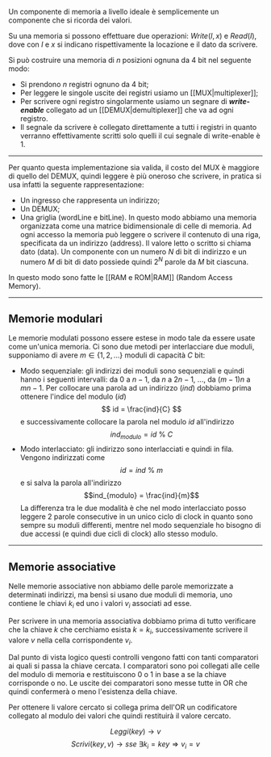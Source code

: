 Un componente di memoria a livello ideale è semplicemente un componente che si ricorda dei valori.

Su una memoria si possono effettuare due operazioni:
$Write(I,x)$ e $Read(I)$, dove con $I$ e $x$ si indicano rispettivamente la locazione e il dato da scrivere.

Si può costruire una memoria di $n$ posizioni ognuna da 4 bit nel seguente modo:
- Si prendono $n$ registri ognuno da 4 bit;
- Per leggere le singole uscite dei registri usiamo un [[MUX|multiplexer]];
- Per scrivere ogni registro singolarmente usiamo un segnare di ***write-enable*** collegato ad un [[DEMUX|demultiplexer]] che va ad ogni registro.
- Il segnale da scrivere è collegato direttamente a tutti i registri in quanto verranno effettivamente scritti solo quelli il cui segnale di write-enable è 1.
___
Per quanto questa implementazione sia valida, il costo del MUX è maggiore di quello del DEMUX, quindi leggere è più oneroso che scrivere, in pratica si usa infatti la seguente rappresentazione:
- Un ingresso che rappresenta un indirizzo;
- Un DEMUX;
- Una griglia (wordLine e bitLine).
In questo modo abbiamo una memoria organizzata come una matrice bidimensionale di celle di memoria. Ad ogni accesso la memoria può leggere o scrivere il contenuto di una riga, specificata da un indirizzo (address). Il valore letto o scritto si chiama dato (data). Un componente con un numero $N$ di bit di indirizzo e un numero $M$ di bit di dato possiede quindi $2^N$ parole da $M$ bit ciascuna.

In questo modo sono fatte le [[RAM e ROM|RAM]] (Random Access Memory).
___
## Memorie modulari
Le memorie modulati possono essere estese in modo tale da essere usate come un'unica memoria.
Ci sono due metodi per interlacciare due moduli, supponiamo di avere $m\in\{1,2,...\}$ moduli di capacità $C$ bit:
- Modo sequenziale:  gli indirizzi dei moduli sono sequenziali e quindi hanno i seguenti intervalli: da $0$ a $n-1$, da $n$ a $2n-1$, ..., da $(m-1)n$ a $mn-1$.
  Per collocare una parola ad un indirizzo ($ind$) dobbiamo prima ottenere l'indice del modulo ($id$)
  $$
  id = \frac{ind}{C}
  $$
  e successivamente collocare la parola nel modulo $id$ all'indirizzo
  $$ind_{modulo} = id\ \%\ C$$
- Modo interlacciato: gli indirizzo sono interlacciati e quindi in fila.
  Vengono indirizzati come
  $$id = ind\ \%\ m$$
  e si salva la parola all'indirizzo 
  $$ind_{modulo} = \frac{ind}{m}$$
La differenza tra le due modalità è che nel modo interlacciato posso leggere 2 parole consecutive in un unico ciclo di clock in quanto sono sempre su moduli differenti, mentre nel modo sequenziale ho bisogno di due accessi (e quindi due cicli di clock) allo stesso modulo.
___
## Memorie associative
Nelle memorie associative non abbiamo delle parole memorizzate a determinati indirizzi, ma bensì si usano due moduli di memoria, uno contiene le chiavi $k_i$ ed uno i valori $v_i$ associati ad esse.

Per scrivere in una memoria associativa dobbiamo prima di tutto verificare che la chiave $k$ che cerchiamo esista $k = k_i$, successivamente scrivere il valore $v$ nella cella corrispondente $v_i$.

Dal punto di vista logico questi controlli vengono fatti con tanti comparatori ai quali si passa la chiave cercata. I comparatori sono poi collegati alle celle del modulo di memoria e restituiscono 0 o 1 in base a se la chiave corrisponde o no. Le uscite dei comparatori sono messe tutte in OR che quindi confermerà o meno l'esistenza della chiave.

Per ottenere li valore cercato si collega prima dell'OR un codificatore collegato al modulo dei valori che quindi restituirà il valore cercato.

$$
Leggi(key) \rightarrow v
$$$$
Scrivi(key, v) \rightarrow sse\ \exists k_i=key \Rightarrow v_i = v
$$
